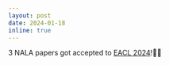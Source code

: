 ```yaml
---
layout: post
date: 2024-01-18
inline: true
---
```


3 NALA papers got accepted to <a href="https://2024.eacl.org" target="_blank">EACL 2024</a>!🦁🔥
